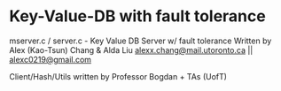 # Key-Value-DB with fault tolerance

mserver.c / server.c - Key Value DB Server w/ fault tolerance
Written by Alex (Kao-Tsun) Chang & Alda Liu
alexx.chang@mail.utoronto.ca || alexc0219@gmail.com

Client/Hash/Utils written by Professor Bogdan + TAs (UofT)
